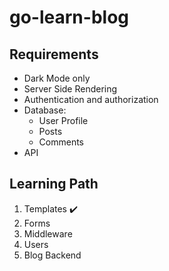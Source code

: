 # go-learn-blog

## Requirements

- Dark Mode only
- Server Side Rendering
- Authentication and authorization
- Database:
    - User Profile
    - Posts
    - Comments
- API

## Learning Path

1. Templates :heavy_check_mark:
1. Forms
1. Middleware
1. Users
1. Blog Backend
